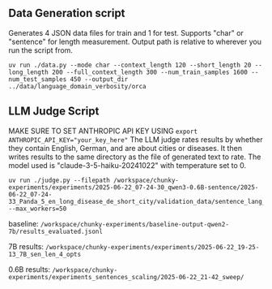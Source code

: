 ## Data Generation script

Generates 4 JSON data files for train and 1 for test.
Supports "char" or "sentence" for length measurement.
Output path is relative to wherever you run the script from.
```
uv run ./data.py --mode char --context_length 120 --short_length 20 --long_length 200 --full_context_length 300 --num_train_samples 1600 --num_test_samples 450 --output_dir ../data/language_domain_verbosity/orca
```

## LLM Judge Script

MAKE SURE TO SET ANTHROPIC API KEY USING `export ANTHROPIC_API_KEY="your_key_here"`
The LLM judge rates results by whether they contain English, German, and are about cities or diseases.
It then writes results to the same directory as the file of generated text to rate.
The model used is "claude-3-5-haiku-20241022" with temperature set to 0.

```
uv run ./judge.py --filepath /workspace/chunky-experiments/experiments/2025-06-22_07-24-30_qwen3-0.6B-sentence/2025-06-22_07-24-33_Panda_5_en_long_disease_de_short_city/validation_data/sentence_lang_domain.jsonl --max_workers=50
```

baseline:
`/workspace/chunky-experiments/baseline-output-qwen2-7b/results_evaluated.jsonl`

7B results:
`/workspace/chunky-experiments/experiments/2025-06-22_19-25-13_7B_sen_len_4_opts`

0.6B results:
`/workspace/chunky-experiments/experiments_sentences_scaling/2025-06-22_21-42_sweep/`